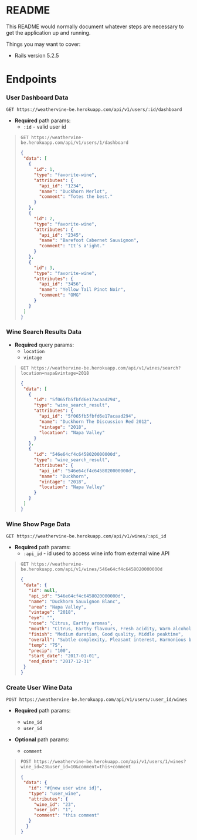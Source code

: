 # README

This README would normally document whatever steps are necessary to get the application up and running.

Things you may want to cover:

* Rails version
5.2.5

# Endpoints
### User Dashboard Data
`GET https://weathervine-be.herokuapp.com/api/v1/users/:id/dashboard`
- **Required** path params:
  - `:id` - valid user id

>`GET https://weathervine-be.herokuapp.com/api/v1/users/1/dashboard`
>```json
>{
>  "data": [
>    {
>      "id": 1,
>      "type": "favorite-wine",
>      "attributes": {
>        "api_id": "1234",
>        "name": "Duckhorn Merlot",
>        "comment": "Totes the best."
>      }
>    },
>    {
>      "id": 2,
>      "type": "favorite-wine",
>      "attributes": {
>        "api_id": "2345",
>        "name": "Barefoot Cabernet Sauvignon",
>        "comment": "It’s a'ight."
>      }
>    },
>    {
>      "id": 3,
>      "type": "favorite-wine",
>      "attributes": {
>        "api_id": "3456",
>        "name": "Yellow Tail Pinot Noir",
>        "comment": "OMG"
>      }
>    }
>  ]
>}
>```

### Wine Search Results Data
- **Required** query params:
  - `location`
  - `vintage`

>`GET https://weathervine-be.herokuapp.com/api/v1/wines/search?location=napa&vintage=2018`
>```json
>{
>  "data": [
>    {
>      "id": "5f065fb5fbfd6e17acaad294",
>      "type": "wine_search_result",
>      "attributes": {
>        "api_id": "5f065fb5fbfd6e17acaad294",
>        "name": "Duckhorn The Discussion Red 2012",
>        "vintage": "2018",
>        "location": "Napa Valley"
>      }
>    },
>    {
>      "id": "546e64cf4c6458020000000d",
>      "type": "wine_search_result",
>      "attributes": {
>        "api_id": "546e64cf4c6458020000000d",
>        "name": "Duckhorn",
>        "vintage": "2018",
>        "location": "Napa Valley"
>      }
>    }
>  ]
>}
>```

### Wine Show Page Data
`GET https://weathervine-be.herokuapp.com/api/v1/wines/:api_id`
- **Required** path params:
  - `:api_id` - id used to access wine info from external wine API

>`GET https://weathervine-be.herokuapp.com/api/v1/wines/546e64cf4c6458020000000d`
>```json
>{
>  "data": {
>    "id": null,
>    "api_id": "546e64cf4c6458020000000d",
>    "name": "Duckhorn Sauvignon Blanc",
>    "area": "Napa Valley",
>    "vintage": "2018",
>    "eye": "",
>    "nose": "Citrus, Earthy aromas",
>    "mouth": "Citrus, Earthy flavours, Fresh acidity, Warm alcohol",
>    "finish": "Medium duration, Good quality, Middle peaktime",
>    "overall": "Subtle complexity, Pleasant interest, Harmonious balance",
>    "temp": "75",
>    "precip": "100",
>    "start_date": "2017-01-01",
>    "end_date": "2017-12-31"
>  }
>}
>```

### Create User Wine Data
`POST https://weathervine-be.herokuapp.com/api/v1/users/:user_id/wines`
- **Required** path params:
  - `wine_id`
  - `user_id`

- **Optional** path params:
  - `comment`

>`POST https://weathervine-be.herokuapp.com/api/v1/users/1/wines?wine_id=23&user_id=10&comment=this+comment`
>```json
>{
>  "data": {
>    "id": "#{new user wine id}",
>    "type": "user_wine",
>    "attributes": {
>      "wine_id": "23",
>      "user_id": "1",
>      "comment": "this comment"
>    }
>   }
> }
> ```
